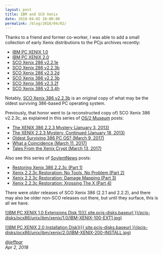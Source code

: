```yaml
---
layout: post
title: IBM and SCO Xenix
date: 2018-04-02 10:00:00
permalink: /blog/2018/04/02/
---
```


Thanks to a friend and former co-worker, I was able to add a small collection of early Xenix distributions to the PCjs
archives recently:

- [IBM PC XENIX 1.0](/disks/pcx86/unix/ibm/xenix/1.0/)
- [IBM PC XENIX 2.0](/disks/pcx86/unix/ibm/xenix/2.0/)
- [SCO Xenix 286 v2.2.1e](/disks/pcx86/unix/sco/xenix/286/2.2.1e/)
- [SCO Xenix 286 v2.2.3b](/disks/pcx86/unix/sco/xenix/286/2.2.3b/)
- [SCO Xenix 286 v2.3.2d](/disks/pcx86/unix/sco/xenix/286/2.3.2d/)
- [SCO Xenix 386 v2.2.3b](/disks/pcx86/unix/sco/xenix/386/2.2.3b/)
- [SCO Xenix 386 v2.3.2f](/disks/pcx86/unix/sco/xenix/386/2.3.2f/)
- [SCO Xenix 386 v2.3.4h](/disks/pcx86/unix/sco/xenix/386/2.3.4h/)

Notably, [SCO Xenix 386 v2.2.3b](/disks/pcx86/unix/sco/xenix/386/2.2.3b/) is an original copy of what may be the oldest
surviving 386-based PC operating system.

Previously, that honor went to (a reconstructed copy of) SCO Xenix 386 v2.2.3c, as explained in this series of
[OS/2 Museum](http://www.os2museum.com/) posts:

- [The XENIX 386 2.2.3 Mystery (January 3, 2013)](http://www.os2museum.com/wp/the-xenix-386-2-2-3-mystery/)
- [The XENIX 2.2.3 Mystery, Continued (January 18, 2013)](http://www.os2museum.com/wp/the-xenix-2-2-3-mystery-continued/)
- [Oldest Surviving 386 PC OS? (March 9, 2017)](http://www.os2museum.com/wp/oldest-surviving-386-pc-os/)
- [What a Coincidence (March 11, 2017)](http://www.os2museum.com/wp/what-a-coincidence/)
- [Tales From the Xenix Crypt (March 13, 2017)](http://www.os2museum.com/wp/tales-from-the-xenix-crypt/)

Also see this series of [SoylentNews](https://soylentnews.org/) posts:

- [Restoring Xenix 386 2.2.3c (Part 1)](https://soylentnews.org/article.pl?sid=17/03/03/1620222)
- [Xenix 2.2.3c Restoration: No Tools, No Problem (Part 2)](https://soylentnews.org/article.pl?sid=17/03/07/1632251)
- [Xenix 2.2.3c Restoration: Damage Mapping (Part 3)](https://soylentnews.org/article.pl?sid=17/03/11/2014253)
- [Xenix 2.2.3c Restoration: Xrossing The X (Part 4)](https://soylentnews.org/article.pl?sid=17/03/13/086250)

There were *older* releases of SCO Xenix 386 (2.2.1 and 2.2.2), and there may also be older non-SCO releases out there,
but until they surface, this is all we have.
 
[![IBM PC XENIX 1.0 Extensions Disk 1]({{ site.pcjs-disks.baseurl }}/pcjs-disks/pcx86/unix/ibm/xenix/1.0/IBM-XENIX-100-EXT1.jpg)](/disks/pcx86/unix/ibm/xenix/1.0/)

[![IBM PC XENIX 2.0 Installation Disk]({{ site.pcjs-disks.baseurl }}/pcjs-disks/pcx86/unix/ibm/xenix/2.0/IBM-XENIX-200-INSTALL.jpg)](/disks/pcx86/unix/ibm/xenix/2.0/)

*[@jeffpar](http://jeffpar.com)*  
*Apr 2, 2018*
